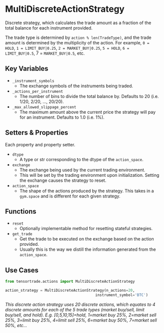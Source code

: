 # MultiDiscreteActionStrategy

Discrete strategy, which calculates the trade amount as a fraction of the total balance for each instrument provided.

The trade type is determined by `action % len(TradeType)`, and the trade amount is determined by the multiplicity of the action.
For example, `0 = HOLD`, `1 = LIMIT_BUY|0.25`, `2 = MARKET_BUY|0.25`, `5 = HOLD`, `6 = LIMIT_BUY|0.5`, 7 = `MARKET_BUY|0.5`, etc.



## Key Variables


* `_instrument_symbols`
  * The exchange symbols of the instruments being traded.
* `_actions_per_instrument`
  * The number of bins to divide the total balance by. Defaults to 20 (i.e. 1/20, 2/20, ..., 20/20).
* `_max_allowed_slippage_percent`
  * The maximum amount above the current price the strategy will pay for an instrument. Defaults to 1.0 (i.e. 1%).



## Setters & Properties

Each property and property setter.

* `dtype`
  * A type or str corresponding to the dtype of the `action_space`.
* `exchange`
  * The exchange being used by the current trading environment.
  * This will be set by the trading environment upon initialization. Setting the exchange causes the strategy to reset.
* `action_space`
  * The shape of the actions produced by the strategy. This takes in a `gym.space` and is different for each given strategy.

## Functions

* `reset`
  * Optionally implementable method for resetting stateful strategies.
* `get_trade`
  * Get the trade to be executed on the exchange based on the action provided.
  * Usually this is the way we distill the information generated from the `action_space`. 


## Use Cases

```py
from tensortrade.actions import MultiDiscreteActionStrategy

action_strategy = MultiDiscreteActionStrategy(n_actions=20,
                                         instrument_symbol='BTC')
```


_This discrete action strategy uses 20 discrete actions, which equates to 4 discrete amounts for each of the 5 trade types (market buy/sell, limit buy/sell, and hold). E.g. [0,5,10,15]=hold, 1=market buy 25%, 2=market sell 25%, 3=limit buy 25%, 4=limit sell 25%, 6=market buy 50%, 7=market sell 50%, etc…_